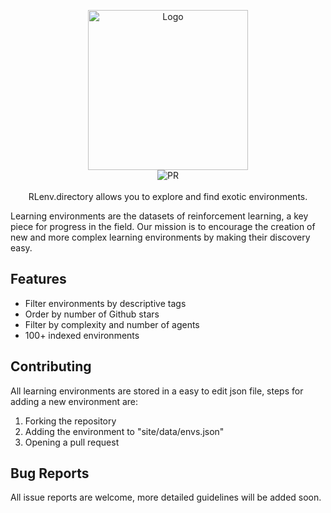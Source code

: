 <p align="center">
  <img src="https://rlenv.directory/assets/images/logo.png" alt="Logo" width="256px" >
  </br>
  <img src="https://img.shields.io/badge/PRs-welcome-brightgreen.svg?style=flat-square" alt="PR">
  </br>
  </br>
  RLenv.directory allows you to explore and find exotic environments. 
</p

Learning environments are the datasets of reinforcement learning, a key piece for progress in the field. Our mission is to encourage the creation of new and more complex learning environments by making their discovery easy.

## Features

- Filter environments by descriptive tags
- Order by number of Github stars
- Filter by complexity and number of agents
- 100+ indexed environments

## Contributing

All learning environments are stored in a easy to edit json file, steps for adding a new environment are:

1. Forking the repository
2. Adding the environment to "site/data/envs.json"
3. Opening a pull request

## Bug Reports

All issue reports are welcome, more detailed guidelines will be added soon.
